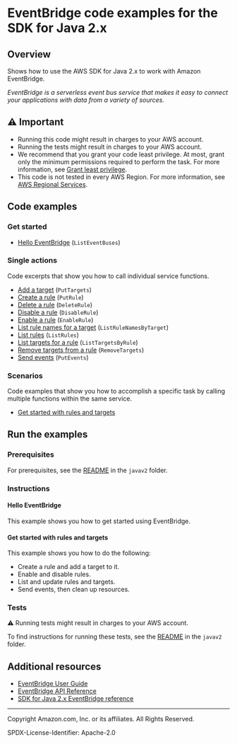 <!--Generated by WRITEME on 2023-04-13 17:55:22.338864 (UTC)-->
# EventBridge code examples for the SDK for Java 2.x

## Overview

Shows how to use the AWS SDK for Java 2.x to work with Amazon EventBridge.

<!--custom.overview.start-->
<!--custom.overview.end-->

*EventBridge is a serverless event bus service that makes it easy to connect your applications with data from a variety of sources.*

## ⚠ Important

* Running this code might result in charges to your AWS account.
* Running the tests might result in charges to your AWS account.
* We recommend that you grant your code least privilege. At most, grant only the minimum permissions required to perform the task. For more information, see [Grant least privilege](https://docs.aws.amazon.com/IAM/latest/UserGuide/best-practices.html#grant-least-privilege).
* This code is not tested in every AWS Region. For more information, see [AWS Regional Services](https://aws.amazon.com/about-aws/global-infrastructure/regional-product-services).

<!--custom.important.start-->
<!--custom.important.end-->

## Code examples

### Get started

* [Hello EventBridge](src/main/java/com/example/eventbridge/HelloEventBridge.java#L23) (`ListEventBuses`)

### Single actions

Code excerpts that show you how to call individual service functions.

* [Add a target](src/main/java/com/example/eventbridge/EventbridgeMVP.java#L600) (`PutTargets`)
* [Create a rule](src/main/java/com/example/eventbridge/CreateRuleSchedule.java#L66) (`PutRule`)
* [Delete a rule](src/main/java/com/example/eventbridge/EventbridgeMVP.java#L372) (`DeleteRule`)
* [Disable a rule](src/main/java/com/example/eventbridge/EventbridgeMVP.java#L521) (`DisableRule`)
* [Enable a rule](src/main/java/com/example/eventbridge/EventbridgeMVP.java#L521) (`EnableRule`)
* [List rule names for a target](src/main/java/com/example/eventbridge/EventbridgeMVP.java#L572) (`ListRuleNamesByTarget`)
* [List rules](src/main/java/com/example/eventbridge/EventbridgeMVP.java#L640) (`ListRules`)
* [List targets for a rule](src/main/java/com/example/eventbridge/EventbridgeMVP.java#L586) (`ListTargetsByRule`)
* [Remove targets from a rule](src/main/java/com/example/eventbridge/EventbridgeMVP.java#L383) (`RemoveTargets`)
* [Send events](src/main/java/com/example/eventbridge/EventbridgeMVP.java#L406) (`PutEvents`)

### Scenarios

Code examples that show you how to accomplish a specific task by calling multiple
functions within the same service.

* [Get started with rules and targets](src/main/java/com/example/eventbridge/EventbridgeMVP.java) 

## Run the examples

### Prerequisites


For prerequisites, see the [README](../../README.md#Prerequisites) in the `javav2` folder.



<!--custom.prerequisites.start-->
<!--custom.prerequisites.end-->

### Instructions


<!--custom.instructions.start-->
<!--custom.instructions.end-->

#### Hello EventBridge

This example shows you how to get started using EventBridge.


#### Get started with rules and targets

This example shows you how to do the following:

* Create a rule and add a target to it.
* Enable and disable rules.
* List and update rules and targets.
* Send events, then clean up resources.

<!--custom.scenarios.eventbridge_Scenario_GettingStarted.start-->
<!--custom.scenarios.eventbridge_Scenario_GettingStarted.end-->

### Tests

⚠ Running tests might result in charges to your AWS account.


To find instructions for running these tests, see the [README](../../README.md#Tests)
in the `javav2` folder.



<!--custom.tests.start-->
<!--custom.tests.end-->

## Additional resources

* [EventBridge User Guide](https://docs.aws.amazon.com/eventbridge/latest/userguide/eb-what-is.html)
* [EventBridge API Reference](https://docs.aws.amazon.com/eventbridge/latest/APIReference/Welcome.html)
* [SDK for Java 2.x EventBridge reference](https://sdk.amazonaws.com/java/api/latest/software/amazon/awssdk/services/eventbridge/package-summary.html)

<!--custom.resources.start-->
<!--custom.resources.end-->

---

Copyright Amazon.com, Inc. or its affiliates. All Rights Reserved.

SPDX-License-Identifier: Apache-2.0
